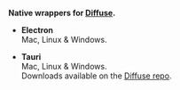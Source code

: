 __Native wrappers for [Diffuse](https://github.com/icidasset/diffuse).__

- __Electron__  
  Mac, Linux & Windows.  

- __Tauri__  
  Mac, Linux & Windows.  
  Downloads available on the [Diffuse repo](https://github.com/icidasset/diffuse/releases).
